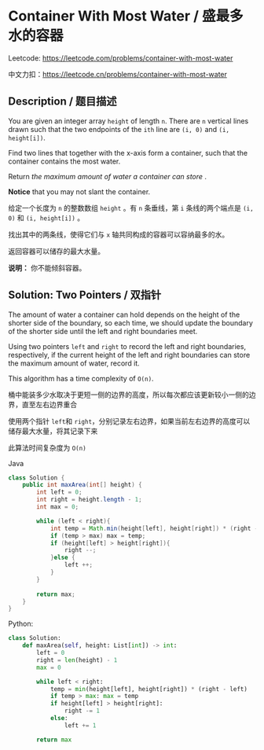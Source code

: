 # Container With Most Water / 盛最多水的容器

Leetcode: https://leetcode.com/problems/container-with-most-water

中文力扣：https://leetcode.cn/problems/container-with-most-water

## Description / 题目描述

You are given an integer array `height` of length `n`. There are `n` vertical lines drawn such that the two endpoints of the `ith` line are `(i, 0)` and `(i, height[i])`.

Find two lines that together with the x-axis form a container, such that the container contains the most water.

Return  *the maximum amount of water a container can store* .

**Notice** that you may not slant the container.

给定一个长度为 `n` 的整数数组 `height` 。有 `n` 条垂线，第 `i` 条线的两个端点是 `(i, 0)` 和 `(i, height[i])` 。

找出其中的两条线，使得它们与 `x` 轴共同构成的容器可以容纳最多的水。

返回容器可以储存的最大水量。

 **说明：** 你不能倾斜容器。

## Solution: Two Pointers / 双指针

The amount of water a container can hold depends on the height of the shorter side of the boundary, so each time, we should update the boundary of the shorter side until the left and right boundaries meet.

Using two pointers `left` and `right` to record the left and right boundaries, respectively, if the current height of the left and right boundaries can store the maximum amount of water, record it.

This algorithm has a time complexity of `O(n)`.

桶中能装多少水取决于更短一侧的边界的高度，所以每次都应该更新较小一侧的边界，直至左右边界重合

使用两个指针 `left`和 `right`，分别记录左右边界，如果当前左右边界的高度可以储存最大水量，将其记录下来

此算法时间复杂度为 `O(n)`

Java

```java
class Solution {
    public int maxArea(int[] height) {
        int left = 0;
        int right = height.length - 1;
        int max = 0;

        while (left < right){
            int temp = Math.min(height[left], height[right]) * (right - left); # Count current area
            if (temp > max) max = temp;
            if (height[left] > height[right]){
                right --;
            }else {
                left ++;
            }
        }
  
        return max;
    }
}

```

Python:

```python
class Solution:
    def maxArea(self, height: List[int]) -> int:
        left = 0
        right = len(height) - 1
        max = 0

        while left < right:
            temp = min(height[left], height[right]) * (right - left)
            if temp > max: max = temp
            if height[left] > height[right]:
                right -= 1
            else:
                left += 1

        return max

```
